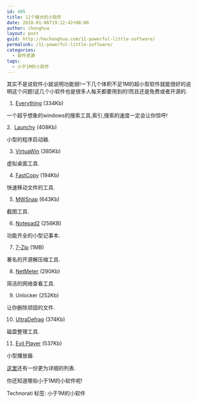 ```yaml
---
id: 495
title: 11个强大的小软件
date: 2010-01-06T19:12:42+08:00
author: chonghua
layout: post
guid: http://hechonghua.com/11-powerful-little-software/
permalink: /11-powerful-little-software/
categories:
  - 软件资源
tags:
  - 小于1M的小软件
---
```

其实不是说软件小就说明功能弱!一下几个体积不足1M的超小型软件就能很好的说明这个问题!这几个小软件也是很多人每天都要用到的!而且还是免费或者开源的.

<!--more-->

1. [Everything](http://www.voidtools.com/) (334Kb)

一个超乎想象的windows的搜索工具,索引,搜索的速度一定会让你惊呼!

2.&#160; [Launchy](http://www.downloadsquad.com/tag/launchy-2.0/) (408Kb)

小型的程序启动器.

3. [VirtuaWin](http://virtuawin.sourceforge.net/) (385Kb)

虚拟桌面工具.

4. [FastCopy](http://www.ipmsg.org/tools/fastcopy.html.en) (194Kb)

快速移动文件的工具.

5. [MWSnap](http://www.mirekw.com/winfreeware/mwsnap.html) (643Kb)

截图工具.

6. [Notepad2](http://www.flos-freeware.ch/notepad2.html) (256KB)

功能齐全的小型记事本.

7. [7-Zip](http://www.7-zip.org/) (1MB)

著名的开源解压缩工具.

8. [NetMeter](http://www.metal-machine.de/readerror/) (290Kb)

简洁的网络查看工具.

9. Unlocker (252Kb)

让你删除顽固的文件.

10. [UltraDefrag](http://ultradefrag.sourceforge.net/) (374Kb)

磁盘整理工具.

11. [Evil Player](http://www.freewarefiles.com/Evil-Player_program_13700.html) (537Kb)

小型播放器.

<a href="http://www.marcofolio.net/tools/50_under_1mb_free_useful_tools_windows.html" target="_blank">这里</a>还有一份更为详细的列表.

你还知道哪些小于1M的小软件呢!

<div style="padding-bottom: 0px; margin: 0px; padding-left: 0px; padding-right: 0px; display: inline; float: none; padding-top: 0px" id="scid:0767317B-992E-4b12-91E0-4F059A8CECA8:b308d37b-2b22-4f35-8653-f1949b151657" class="wlWriterEditableSmartContent">
  Technorati 标签: 小于1M的小软件
</div>